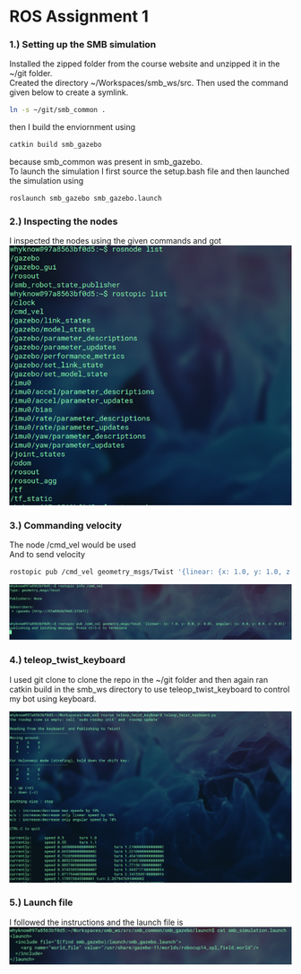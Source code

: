 # ROS Assignment 1

### 1.) Setting up the SMB simulation

Installed the zipped folder from the course website and unzipped it in the ~/git folder.<br>
Created the directory ~/Workspaces/smb_ws/src.
Then used the command given below to create a symlink.

```bash
ln -s ~/git/smb_common .
```

then I build the enviornment using

```bash
catkin build smb_gazebo
```

because smb_common was present in smb_gazebo. <br>
To launch the simulation I first source the setup.bash file and then launched the simulation using

```bash
roslaunch smb_gazebo smb_gazebo.launch
```

### 2.) Inspecting the nodes

I inspected the nodes using the given commands and got
![Alt text](2.png)

### 3.) Commanding velocity
The node /cmd_vel would be used<br>
And to send velocity
```bash
rostopic pub /cmd_vel geometry_msgs/Twist '{linear: {x: 1.0, y: 1.0, z: 0.3}, angular: {x: 0.0, y: 0.0, z: 0.0}}'
```
![Alt text](3.png)

### 4.) teleop_twist_keyboard
I used git clone to clone the repo in the ~/git folder and then again ran catkin build in the smb_ws directory to use  teleop_twist_keyboard to control my bot using keyboard.

![Alt text](4.png)

### 5.) Launch file
I followed the instructions and the launch file is
![Alt text](5.png)
